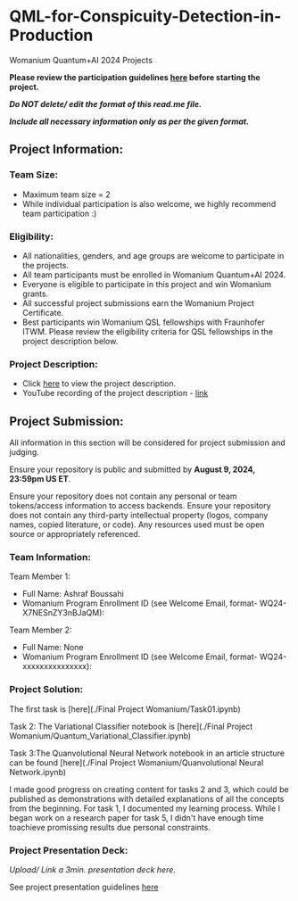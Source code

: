 # QML-for-Conspicuity-Detection-in-Production
Womanium Quantum+AI 2024 Projects

**Please review the participation guidelines [here](https://github.com/womanium-quantum/Quantum-AI-2024) before starting the project.**

_**Do NOT delete/ edit the format of this read.me file.**_

_**Include all necessary information only as per the given format.**_

## Project Information:

### Team Size:
  - Maximum team size = 2
  - While individual participation is also welcome, we highly recommend team participation :)

### Eligibility:
  - All nationalities, genders, and age groups are welcome to participate in the projects.
  - All team participants must be enrolled in Womanium Quantum+AI 2024.
  - Everyone is eligible to participate in this project and win Womanium grants.
  - All successful project submissions earn the Womanium Project Certificate.
  - Best participants win Womanium QSL fellowships with Fraunhofer ITWM. Please review the eligibility criteria for QSL fellowships in the project description below.

### Project Description:
  - Click [here](https://drive.google.com/file/d/1AcctFeXjchtEhYzPUsHpP_b4HGlI4kq9/view?usp=sharing) to view the project description.
  - YouTube recording of the project description - [link](https://youtu.be/Ac1ihFcTRTc?si=i6AIVfQQh8ymYQYp)

## Project Submission:
All information in this section will be considered for project submission and judging.

Ensure your repository is public and submitted by **August 9, 2024, 23:59pm US ET**.

Ensure your repository does not contain any personal or team tokens/access information to access backends. Ensure your repository does not contain any third-party intellectual property (logos, company names, copied literature, or code). Any resources used must be open source or appropriately referenced.

### Team Information:
Team Member 1:
 - Full Name: Ashraf Boussahi
 - Womanium Program Enrollment ID (see Welcome Email, format- WQ24-X7NESnZY3nBJaQM):


Team Member 2:
 - Full Name: None
 - Womanium Program Enrollment ID (see Welcome Email, format- WQ24-xxxxxxxxxxxxxxx):


### Project Solution:
The first task is [here](./Final Project Womanium/Task01.ipynb)

Task 2: The Variational Classifier notebook is [here](./Final Project Womanium/Quantum_Variational_Classifier.ipynb)

Task 3:The Quanvolutional Neural Network notebook in an article structure can be found [here](./Final Project Womanium/Quanvolutional Neural Network.ipynb)



I made good progress on creating content for tasks 2 and 3, which could be published as demonstrations with detailed explanations of all the concepts from the beginning. For task 1, I documented my learning process. While I began work on a research paper for task 5, I didn't have enough time toachieve promissing results due personal constraints.


### Project Presentation Deck:
_Upload/ Link a 3min. presentation deck here._

See project presentation guidelines [here](https://docs.google.com/document/d/13nWF8AxFAfFYTWEYPT3BpPdYkqtxxSAjmuXj_zcMh-E/edit?usp=sharing)


